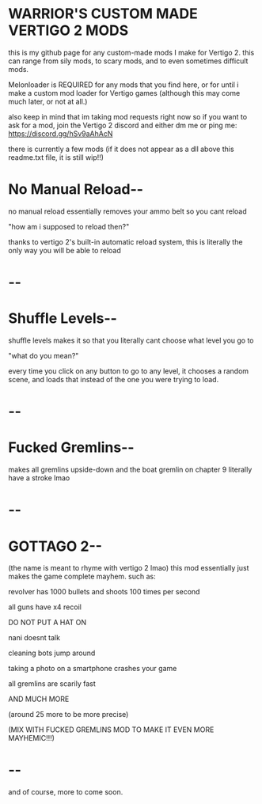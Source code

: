 WARRIOR'S CUSTOM MADE VERTIGO 2 MODS
=
this is my github page for any custom-made mods I make for Vertigo 2.
this can range from sily mods, to scary mods, and to even sometimes difficult mods.

Melonloader is REQUIRED for any mods that you find here, or for until i make a custom mod loader for Vertigo games
(although this may come much later, or not at all.)

also keep in mind that im taking mod requests right now so if you want to ask for a mod, join the Vertigo 2 discord and either dm me or ping me:
https://discord.gg/hSv9aAhAcN

there is currently a few mods (if it does not appear as a dll above this readme.txt file, it is still wip!!)


No Manual Reload--
=
no manual reload essentially removes your ammo belt so you cant reload


"how am i supposed to reload then?"

thanks to vertigo 2's built-in automatic reload system, this is literally the only way you will be able to reload

--
=
Shuffle Levels--
=
shuffle levels makes it so that you literally cant choose what level you go to


"what do you mean?"

every time you click on any button to go to any level, it chooses a random scene, and loads that instead of the one you were trying to load.

--
=
Fucked Gremlins--
=
makes all gremlins upside-down and the boat gremlin on chapter 9 literally have a stroke lmao

--
=
GOTTAGO 2--
=
(the name is meant to rhyme with vertigo 2 lmao)
this mod essentially just makes the game complete mayhem.
such as:

revolver has 1000 bullets and shoots 100 times per second

all guns have x4 recoil

DO NOT PUT A HAT ON

nani doesnt talk

cleaning bots jump around

taking a photo on a smartphone crashes your game

all gremlins are scarily fast

AND MUCH MORE

(around 25 more to be more precise)

(MIX WITH FUCKED GREMLINS MOD TO MAKE IT EVEN MORE MAYHEMIC!!!)

--
=
and of course, more to come soon.
